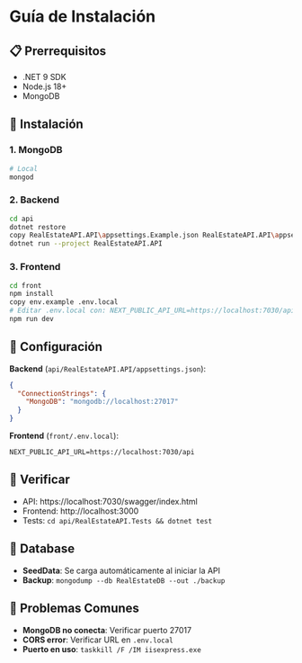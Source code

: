 # Guía de Instalación

## 📋 Prerrequisitos
- .NET 9 SDK
- Node.js 18+
- MongoDB

## 🚀 Instalación

### 1. MongoDB
```bash
# Local
mongod
```

### 2. Backend
```bash
cd api
dotnet restore
copy RealEstateAPI.API\appsettings.Example.json RealEstateAPI.API\appsettings.json
dotnet run --project RealEstateAPI.API
```

### 3. Frontend
```bash
cd front
npm install
copy env.example .env.local
# Editar .env.local con: NEXT_PUBLIC_API_URL=https://localhost:7030/api
npm run dev
```

## 🔧 Configuración

**Backend** (`api/RealEstateAPI.API/appsettings.json`):
```json
{
  "ConnectionStrings": {
    "MongoDB": "mongodb://localhost:27017"
  }
}
```

**Frontend** (`front/.env.local`):
```env
NEXT_PUBLIC_API_URL=https://localhost:7030/api
```

## 🧪 Verificar
- API: https://localhost:7030/swagger/index.html
- Frontend: http://localhost:3000
- Tests: `cd api/RealEstateAPI.Tests && dotnet test`

## 💾 Database
- **SeedData**: Se carga automáticamente al iniciar la API
- **Backup**: `mongodump --db RealEstateDB --out ./backup`

## 🔧 Problemas Comunes
- **MongoDB no conecta**: Verificar puerto 27017
- **CORS error**: Verificar URL en `.env.local`
- **Puerto en uso**: `taskkill /F /IM iisexpress.exe`
